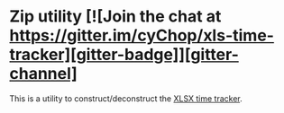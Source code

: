 # Zip utility [![Join the chat at https://gitter.im/cyChop/xls-time-tracker][gitter-badge]][gitter-channel]

This is a utility to construct/deconstruct the [XLSX time tracker](https://github.com/cyChop/xls-time-tracker).

[gitter-badge]: https://badges.gitter.im/Join%20Chat.svg
[gitter-channel]: https://gitter.im/cyChop/xls-time-tracker?utm_source=badge&utm_medium=badge&utm_campaign=pr-badge&utm_content=badge
